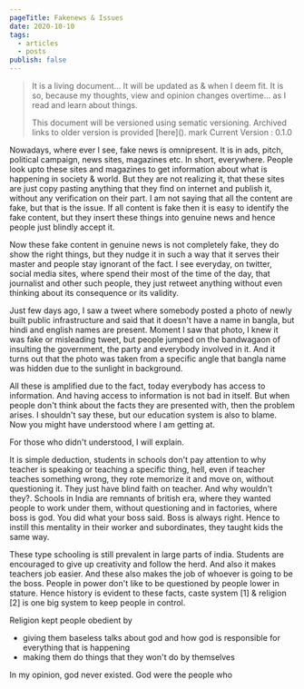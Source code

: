 ```yaml
---
pageTitle: Fakenews & Issues
date: 2020-10-10
tags:
  - articles
  - posts
publish: false
---
```


> It is a living document… It will be updated as & when I deem fit. It is so, because my thoughts, view and opinion changes overtime… as I read and learn about things.
>
> This document will be versioned using sematic versioning. Archived links to older version is provided \[here\]().
>mark
> Current Version : 0.1.0

Nowadays, where ever I see, fake news is omnipresent. It is in ads, pitch, political campaign, news sites, magazines etc. In short, everywhere. People look upto these sites and magazines to get information about what is happening in society & world. But they are not realizing it, that these sites are just copy pasting anything that they find on internet and publish it, without any verification on their part. I am not saying that all the content are fake, but that is the issue. If all content is fake then it is easy to identify the fake content, but they insert these things into genuine news and hence people just blindly accept it. 

Now these fake content in genuine news is not completely fake, they do show the right things, but they nudge it in such a way that it serves their master and people stay ignorant of the fact. I see everyday, on twitter, social media sites, where spend their most of the time of the day, that journalist and other such people, they just retweet anything without even thinking about its consequence or its validity. 

Just few days ago, I saw a tweet where somebody posted a photo of newly built public infrastructure and said that it doesn't have a name in bangla, but hindi and english names are present. Moment I saw that photo, I knew it was fake or misleading tweet, but people jumped on the bandwagaon of insulting the government, the party and everybody involved in it. And it turns out that the photo was taken from a specific angle that bangla name was hidden due to the sunlight in background.

All these is amplified due to the fact, today everybody has access to information. And having access to information is not bad in itself. But when people don't think about the facts they are presented with, then the problem arises. I shouldn't say these, but our education system is also to blame. Now you might have understood where I am getting at. 

For those who didn't understood, I will explain. 

It is simple deduction, students in schools don't pay attention to why teacher is speaking or teaching a specific thing, hell, even if teacher teaches something wrong, they rote memorize it and move on, without questioning it. They just have blind faith on teacher. And why wouldn't they?. Schools in India are remnants of british era, where they wanted people to work under them, without questioning and in factories, where boss is god. You did what your boss said. Boss is always right. Hence to instill this mentality in their worker and subordinates, they taught kids the same way.

These type schooling is still prevalent in large parts of india. Students are encouraged to give up creativity and follow the herd. And also it makes teachers job easier. And these also makes the job of whoever is going to be the boss. People in power don't like to be questioned by people lower in stature. Hence history is evident to these facts, caste system \[1\] & religion \[2\] is one big system to keep people in control. 

Religion kept people obedient by

*   giving them baseless talks about god and how god is responsible for everything that is happening
*   making them do things that they won't do by themselves

In my opinion, god never existed. God were the people who
